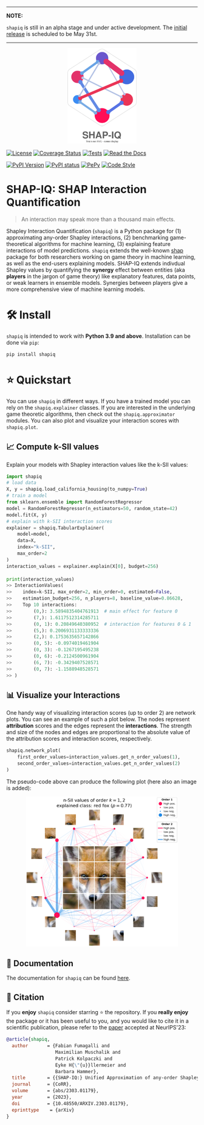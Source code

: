
---
**NOTE:**

`shapiq` is still in an alpha stage and under active development. The [initial release](https://github.com/mmschlk/shapiq/milestone/1) is scheduled to be May 31st.

---

<p align="center">
  <img height="250px" src="docs/source/_static/logo_shapiq_light.svg" alt="shapiq_logo"/>
</p>

[![License](https://img.shields.io/badge/License-MIT-brightgreen.svg)](https://opensource.org/licenses/MIT)
[![Coverage Status](https://coveralls.io/repos/github/mmschlk/shapiq/badge.svg?branch=main)](https://coveralls.io/github/mmschlk/shapiq?branch=main)
[![Tests](https://github.com/mmschlk/shapiq/actions/workflows/unit-tests.yml/badge.svg)](https://github.com/mmschlk/shapiq/actions/workflows/unit-tests.yml)
[![Read the Docs](https://readthedocs.org/projects/shapiq/badge/?version=latest)](https://shapiq.readthedocs.io/en/latest/?badge=latest)

[![PyPI Version](https://img.shields.io/pypi/pyversions/shapiq.svg)](https://pypi.org/project/shapiq)
[![PyPI status](https://img.shields.io/pypi/status/shapiq.svg?color=blue)](https://pypi.org/project/shapiq)
[![PePy](https://static.pepy.tech/badge/shapiq?style=flat-square)](https://pepy.tech/project/shapiq)
[![Code Style](https://img.shields.io/badge/code%20style-black-000000.svg)](https://github.com/psf/black)

# SHAP-IQ: SHAP Interaction Quantification
> An interaction may speak more than a thousand main effects.

Shapley Interaction Quantification (`shapiq`) is a Python package for (1) approximating any-order Shapley interactions, (2) benchmarking game-theoretical algorithms for machine learning, (3) explaining feature interactions of model predictions. `shapiq` extends the well-known [shap](https://github.com/shap/shap) package for both researchers working on game theory in machine learning, as well as the end-users explaining models. SHAP-IQ extends indivdual Shapley values by quantifying the **synergy** effect between entities (aka **players** in the jargon of game theory) like explanatory features, data points, or weak learners in ensemble models. Synergies between players give a more comprehensive view of machine learning models.

# 🛠️ Install
`shapiq` is intended to work with **Python 3.9 and above**. Installation can be done via `pip`:

```sh
pip install shapiq
```

# ⭐ Quickstart
You can use `shapiq` in different ways. If you have a trained model you can rely on the `shapiq.explainer` classes.
If you are interested in the underlying game theoretic algorithms, then check out the `shapiq.approximator` modules.
You can also plot and visualize your interaction scores with `shapiq.plot`.

## 📈 Compute k-SII values

Explain your models with Shapley interaction values like the k-SII values:

```python
import shapiq
# load data
X, y = shapiq.load_california_housing(to_numpy=True)
# train a model
from sklearn.ensemble import RandomForestRegressor
model = RandomForestRegressor(n_estimators=50, random_state=42)
model.fit(X, y)
# explain with k-SII interaction scores
explainer = shapiq.TabularExplainer(
    model=model,
    data=X,
    index="k-SII",
    max_order=2
)
interaction_values = explainer.explain(X[0], budget=256)

print(interaction_values)
>> InteractionValues(
>>    index=k-SII, max_order=2, min_order=0, estimated=False,
>>    estimation_budget=256, n_players=8, baseline_value=0.86628,
>>    Top 10 interactions:
>>        (0,): 3.5894835404761913  # main effect for feature 0
>>        (7,): 1.6117512314285711
>>        (0, 1): 0.20849640380952  # interaction for features 0 & 1
>>        (5,): 0.2006931133333336
>>        (2,): 0.1753635657142866
>>        (0, 5): -0.0974019461904
>>        (0, 3): -0.1267195495238
>>        (0, 6): -0.2124500961904
>>        (6, 7): -0.3429407528571
>>        (0, 7): -1.1588948528571
>> )
```

## 📊 Visualize your Interactions

One handy way of visualizing interaction scores (up to order 2) are network plots.
You can see an example of such a plot below.
The nodes represent **attribution** scores and the edges represent the **interactions**.
The strength and size of the nodes and edges are proportional to the absolute value of the
attribution scores and interaction scores, respectively.

```python
shapiq.network_plot(
    first_order_values=interaction_values.get_n_order_values(1),
    second_order_values=interaction_values.get_n_order_values(2)
)
```

The pseudo-code above can produce the following plot (here also an image is added):

<p align="center">
  <img width="400px" src="docs/source/_static/network_example.png" alt="network_plot_example">
</p>

## 📖 Documentation
The documentation for ``shapiq`` can be found [here](https://shapiq.readthedocs.io/en/latest/).

## 💬 Citation

If you **enjoy** `shapiq` consider starring ⭐ the repository. If you **really enjoy** the package or it has been useful to you, and you would like to cite it in a scientific publication, please refer to the [paper](https://openreview.net/forum?id=IEMLNF4gK4) accepted at NeurIPS'23:

```bibtex
@article{shapiq,
  author       = {Fabian Fumagalli and
                  Maximilian Muschalik and
                  Patrick Kolpaczki and
                  Eyke H{\"{u}}llermeier and
                  Barbara Hammer},
  title        = {{SHAP-IQ:} Unified Approximation of any-order Shapley Interactions},
  journal      = {CoRR},
  volume       = {abs/2303.01179},
  year         = {2023},
  doi          = {10.48550/ARXIV.2303.01179},
  eprinttype    = {arXiv}
}
```
